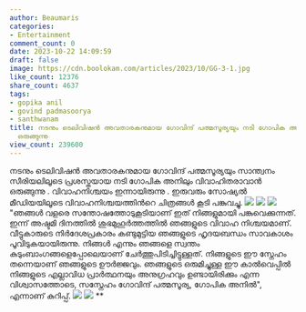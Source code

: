 ```yaml
---
author: Beaumaris
categories:
- Entertainment
comment_count: 0
date: 2023-10-22 14:09:59
draft: false
image: https://cdn.boolokam.com/articles/2023/10/GG-3-1.jpg
like_count: 12376
share_count: 4637
tags:
- gopika anil
- govind padmasoorya
- santhwanam
title: നടനും ടെലിവിഷന്‍ അവതാരകനുമായ ​ഗോവിന്ദ് പത്മസൂര്യയും ന‌ടി ​ഗോപിക അനിലും വിവാഹിതരാവാന്‍
  ഒരുങ്ങുന്നു
view_count: 239600
---
```


നടനും ടെലിവിഷന്‍ അവതാരകനുമായ ​ഗോവിന്ദ് പത്മസൂര്യയും സാന്ത്വനം സീരിയലിലൂടെ പ്രശസ്തയായ ന‌ടി ​ഗോപിക അനിലും വിവാഹിതരാവാന്‍ ഒരുങ്ങുന്നു . വിവാഹനിശ്ചയം ഇന്നായിരുന്നു . ഇരുവരും സോഷ്യല്‍ മീഡിയയിലൂടെ വിവാഹനിശ്ചയത്തിന്‍റെ ചിത്രങ്ങള്‍ കൂടി പങ്കുവച്ചു. ![](https://cdn.boolokam.com/articles/2023/10/GG-3-1.jpg) ![](https://cdn.boolokam.com/articles/2023/10/GG-4-1.jpg) ![](https://cdn.boolokam.com/articles/2023/10/GG-5.jpg) "ഞങ്ങൾ വളരെ സന്തോഷത്തോടുകൂടിയാണ് ഇത് നിങ്ങളുമായി പങ്കുവെക്കുന്നത്. ഇന്ന് അഷ്ടമി ദിനത്തിൽ ശുഭമുഹൂർത്തത്തിൽ ഞങ്ങളുടെ വിവാഹ നിശ്ചയമാണ്. വീട്ടുകാരുടെ നിർദേശപ്രകാരം കണ്ടുമുട്ടിയ ഞങ്ങളുടെ ഹൃദയബന്ധം സാവകാശം പൂവിടുകയായിരുന്നു. നിങ്ങൾ എന്നും ഞങ്ങളെ സ്വന്തം കുടുംബാംഗങ്ങളെപ്പോലെയാണ് ചേർത്തുപിടിച്ചിട്ടുള്ളത്. നിങ്ങളുടെ ഈ സ്നേഹം തന്നെയാണ് ഞങ്ങളുടെ ഊർജ്ജവും. ഞങ്ങളുടെ ഒരുമിച്ചുള്ള ഈ കാൽവെപ്പിൽ നിങ്ങളുടെ എല്ലാവിധ പ്രാർത്ഥനയും അനുഗ്രഹവും ഉണ്ടായിരിക്കും എന്ന വിശ്വാസത്തോടെ, സസ്നേഹം ഗോവിന്ദ് പത്മസൂര്യ, ഗോപിക അനിൽ", എന്നാണ് കുറിപ്പ്. ![](https://cdn.boolokam.com/articles/2023/10/GG-1-1.jpg) ![](https://cdn.boolokam.com/articles/2023/10/GG-6.jpg) **